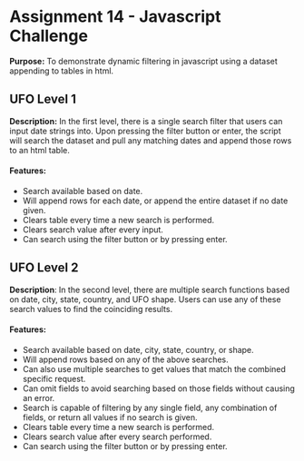 # Assignment 14 - Javascript Challenge 
**Purpose:** To demonstrate dynamic filtering in javascript using a dataset appending to tables in html.


## UFO Level 1
**Description:** In the first level, there is a single search filter that users can input date strings into. Upon pressing the filter button or enter, the script will search the dataset and pull any matching dates and append those rows to an html table. 
#### Features:
* Search available based on date.
* Will append rows for each date, or append the entire dataset if no date given.
* Clears table every time a new search is performed.
* Clears search value after every input.
* Can search using the filter button or by pressing enter.

## UFO Level 2
**Description**: In the second level, there are multiple search functions based on date, city, state, country, and UFO shape. Users can use any of these search values to find the coinciding results.
#### Features:
* Search available based on date, city, state, country, or shape.
* Will append rows based on any of the above searches.
* Can also use multiple searches to get values that match the combined specific request.
* Can omit fields to avoid searching based on those fields without causing an error.
* Search is capable of filtering by any single field, any combination of fields, or return all values if no search is given.
* Clears table every time a new search is performed.
* Clears search value after every search performed.
* Can search using the filter button or by pressing enter.
